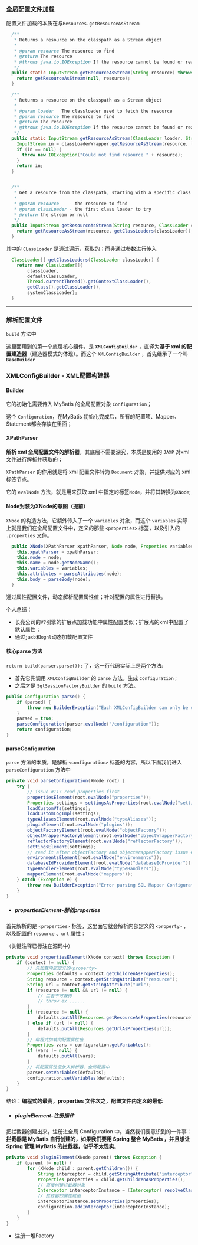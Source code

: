### 全局配置文件加载

配置文件加载的本质在与`Resources.getResourceAsStream`

```java
  /**
   * Returns a resource on the classpath as a Stream object
   *
   * @param resource The resource to find
   * @return The resource
   * @throws java.io.IOException If the resource cannot be found or read
   */
  public static InputStream getResourceAsStream(String resource) throws IOException {
    return getResourceAsStream(null, resource);
  }

  /**
   * Returns a resource on the classpath as a Stream object
   *
   * @param loader   The classloader used to fetch the resource
   * @param resource The resource to find
   * @return The resource
   * @throws java.io.IOException If the resource cannot be found or read
   */
  public static InputStream getResourceAsStream(ClassLoader loader, String resource) throws IOException {
    InputStream in = classLoaderWrapper.getResourceAsStream(resource, loader);
    if (in == null) {
      throw new IOException("Could not find resource " + resource);
    }
    return in;
  }
```

```java

  /**
   * Get a resource from the classpath, starting with a specific class loader
   *
   * @param resource    - the resource to find
   * @param classLoader - the first class loader to try
   * @return the stream or null
   */
  public InputStream getResourceAsStream(String resource, ClassLoader classLoader) {
    return getResourceAsStream(resource, getClassLoaders(classLoader));
  }
```



其中的 `CLassLoader` 是通过遍历，获取的；而非通过参数进行传入

```java
  ClassLoader[] getClassLoaders(ClassLoader classLoader) {
    return new ClassLoader[]{
        classLoader,
        defaultClassLoader,
        Thread.currentThread().getContextClassLoader(),
        getClass().getClassLoader(),
        systemClassLoader};
  }
```





----

### 解析配置文件

`build` 方法中

这里面用到的第一个底层核心组件，是 **`XMLConfigBuilder`** ，直译为**基于 xml 的配置建造器**（建造器模式的体现）。而这个 `XMLConfigBuilder` ，首先继承了一个叫 **`BaseBuilder`**



### XMLConfigBuilder - XML配置构建器

#### 	Builder

它的初始化需要传入 MyBatis 的全局配置对象 `Configuration`；

这个 `Configuration`，在MyBatis 初始化完成后，所有的配置项、Mapper、Statement都会存放在里面；



#### 		XPathParser

**解析 xml 全局配置文件的解析器**，其底层不需要深究，本质是使用的 `JAXP` 对xml文件进行解析并获取的；

`XPathParser` 的作用就是将 xml 配置文件转为 `Document` 对象，并提供对应的 xml 标签节点。

它的 `evalNode` 方法，就是用来获取 xml 中指定的标签`Node`，并将其转换为`XNode`;



#### 	Node封装为XNode的意图（提前）

 `XNode` 的构造方法，它额外传入了一个 `variables` 对象，而这个 `variables` 实际上就是我们在全局配置文件中，定义的那些 `<properties>` 标签，以及引入的 `.properties` 文件。

```java
  public XNode(XPathParser xpathParser, Node node, Properties variables) {
    this.xpathParser = xpathParser;
    this.node = node;
    this.name = node.getNodeName();
    this.variables = variables;
    this.attributes = parseAttributes(node);
    this.body = parseBody(node);
  }
```

通过属性配置文件，动态解析配置属性值；针对配置的属性进行替换。



个人总结：

*   长亮公司的`V7`引擎的扩展点加载功能中属性配置类似；扩展点的xml中配置了默认属性；
*   通过`jaxb`和`ognl`动态加载配置文件



#### 	核心parse 方法

`return build(parser.parse());` 了，这一行代码实际上是两个方法:

*   首先它先调用 `XMLConfigBuilder` 的 `parse` 方法，生成 `Configuration` ;
*   之后才是 `SqlSessionFactoryBuilder` 的 `build` 方法。

```java
public Configuration parse() {
    if (parsed) {
        throw new BuilderException("Each XMLConfigBuilder can only be used once.");
    }
    parsed = true;
    parseConfiguration(parser.evalNode("/configuration"));
    return configuration;
}
```



#### 	parseConfiguration

`parse` 方法的本质，是解析 `<configuration>` 标签的内容，所以下面我们进入 `parseConfiguration` 方法中

```java
private void parseConfiguration(XNode root) {
    try {
        // issue #117 read properties first
        propertiesElement(root.evalNode("properties"));
        Properties settings = settingsAsProperties(root.evalNode("settings"));
        loadCustomVfs(settings);
        loadCustomLogImpl(settings);
        typeAliasesElement(root.evalNode("typeAliases"));
        pluginElement(root.evalNode("plugins"));
        objectFactoryElement(root.evalNode("objectFactory"));
        objectWrapperFactoryElement(root.evalNode("objectWrapperFactory"));
        reflectorFactoryElement(root.evalNode("reflectorFactory"));
        settingsElement(settings);
        // read it after objectFactory and objectWrapperFactory issue #631
        environmentsElement(root.evalNode("environments"));
        databaseIdProviderElement(root.evalNode("databaseIdProvider"));
        typeHandlerElement(root.evalNode("typeHandlers"));
        mapperElement(root.evalNode("mappers"));
    } catch (Exception e) {
        throw new BuilderException("Error parsing SQL Mapper Configuration. Cause: " + e, e);
    }
}
```

*   #####  propertiesElement-解析properties

首先解析的是 `<properties>` 标签，这里面它就会解析内部定义的 `<property>` ，以及配置的 `resource` 、`url` 属性：

（关键注释已标注在源码中）

```java
private void propertiesElement(XNode context) throws Exception {
    if (context != null) {
        // 先加载内部定义的<property>
        Properties defaults = context.getChildrenAsProperties();
        String resource = context.getStringAttribute("resource");
        String url = context.getStringAttribute("url");
        if (resource != null && url != null) {
            // 二者不可兼得
            // throw ex ......
        }
        if (resource != null) {
            defaults.putAll(Resources.getResourceAsProperties(resource));
        } else if (url != null) {
            defaults.putAll(Resources.getUrlAsProperties(url));
        }
        // 编程式加载的配置属性值
        Properties vars = configuration.getVariables();
        if (vars != null) {
            defaults.putAll(vars);
        }
        // 将配置属性值放入解析器、全局配置中
        parser.setVariables(defaults);
        configuration.setVariables(defaults);
    }
}
```

结论：**编程式的最高，properties 文件次之，配置文件内定义的最低**



*   ##### pluginElement-注册插件

把拦截器创建出来，注册进全局 Configuration 中。当然我们要意识到的一件事：**拦截器是 MyBatis 自行创建的，如果我们要用 Spring 整合 MyBatis ，并且想让 Spring 管理 MyBatis 的拦截器，似乎不太现实**。

```java
private void pluginElement(XNode parent) throws Exception {
    if (parent != null) {
        for (XNode child : parent.getChildren()) {
            String interceptor = child.getStringAttribute("interceptor");
            Properties properties = child.getChildrenAsProperties();
            // 直接创建拦截器对象
            Interceptor interceptorInstance = (Interceptor) resolveClass(interceptor).getDeclaredConstructor().newInstance();
            // 拦截器的属性赋值
            interceptorInstance.setProperties(properties);
            configuration.addInterceptor(interceptorInstance);
        }
    }
}
```



*   注册一堆Factory





